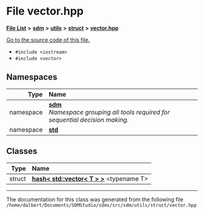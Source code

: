
<NavBar active_item_id="2"/>

# File vector.hpp


[**File List**](files.md) **>** [**sdm**](dir_ae1b8d8c3d2627954ba53c22978558f0.md) **>** [**utils**](dir_d5f9b32a4b7e3085fe36bb5e85e812de.md) **>** [**struct**](dir_8910f640002ec96a2876ed8b2614abb5.md) **>** [**vector.hpp**](struct_2vector_8hpp.md)

[Go to the source code of this file.](struct_2vector_8hpp_source.md)



* `#include <iostream>`
* `#include <vector>`









## Namespaces

| Type | Name |
| ---: | :--- |
| namespace | [**sdm**](namespacesdm.md) <br>_Namespace grouping all tools required for sequential decision making._  |
| namespace | [**std**](namespacestd.md) <br> |

## Classes

| Type | Name |
| ---: | :--- |
| struct | [**hash&lt; std::vector&lt; T &gt; &gt;**](structstd_1_1hash_3_01std_1_1vector_3_01T_01_4_01_4.md) &lt;typename T&gt;<br> |














------------------------------
The documentation for this class was generated from the following file `/home/dalbert/Documents/SDMStudio/sdms/src/sdm/utils/struct/vector.hpp`